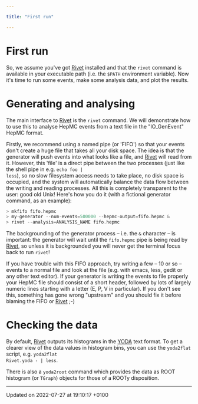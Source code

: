 ```yaml
---

title: "First run"

---
```


# First run



So, we assume you've got <a href="http://example.org/namespaces/namespacerivet/">Rivet</a> installed and that the <code>rivet</code> command is available in your executable path (i.e. the <code>$PATH</code> environment variable). Now it's time to run some events, make some analysis data, and plot the results.


# Generating and analysing

The main interface to <a href="http://example.org/namespaces/namespacerivet/">Rivet</a> is the <code>rivet</code> command. We will demonstrate how to use this to analyse HepMC events from a text file in the "IO_GenEvent" HepMC format.

Firstly, we recommend using a named pipe (or 'FIFO') so that your events don't create a huge file that takes all your disk space. The idea is that the generator will push events into what looks like a file, and <a href="http://example.org/namespaces/namespacerivet/">Rivet</a> will read from it. However, this 'file' is a direct pipe between the two processes (just like the shell pipe in e.g. <code>echo foo | less</code>), so no slow filesystem access needs to take place, no disk space is occupied, and the system will automatically balance the data flow between the writing and reading processes. All this is completely transparent to the user: good old Unix! Here's how you do it (with a fictional generator command, as an example): 

```cpp
> mkfifo fifo.hepmc
> my-generator --num-events=500000 --hepmc-output=fifo.hepmc &
> rivet --analysis=ANALYSIS_NAME fifo.hepmc
```

The backgrounding of the generator process &ndash; i.e. the <code>&</code> character &ndash; is important: the generator will wait until the <code>fifo.hepmc</code> pipe is being read by <a href="http://example.org/namespaces/namespacerivet/">Rivet</a>, so unless it is backgrounded you will never get the terminal focus back to run <code>rivet</code>!

If you have trouble with this FIFO approach, try writing a few &ndash; 10 or so &ndash; events to a normal file and look at the file (e.g. with emacs, less, gedit or any other text editor). If your generator is writing the events to file properly your HepMC file should consist of a short header, followed by lots of largely numeric lines starting with a letter (E, P, V in particular). If you don't see this, something has gone wrong "upstream" and you should fix it before blaming the FIFO or <a href="http://example.org/namespaces/namespacerivet/">Rivet</a> ;-)


# Checking the data

By default, <a href="http://example.org/namespaces/namespacerivet/">Rivet</a> outputs its histograms in the <a href="http://example.org/namespaces/namespaceyoda/">YODA</a> text format. To get a clearer view of the data values in histogram bins, you can use the <code>yoda2flat</code> script, e.g. <code>yoda2flat Rivet.yoda - | less</code>.

There is also a <code>yoda2root</code> command which provides the data as ROOT histogram (or <code>TGraph</code>) objects for those of a ROOTy disposition. 

-------------------------------

Updated on 2022-07-27 at 19:10:17 +0100
